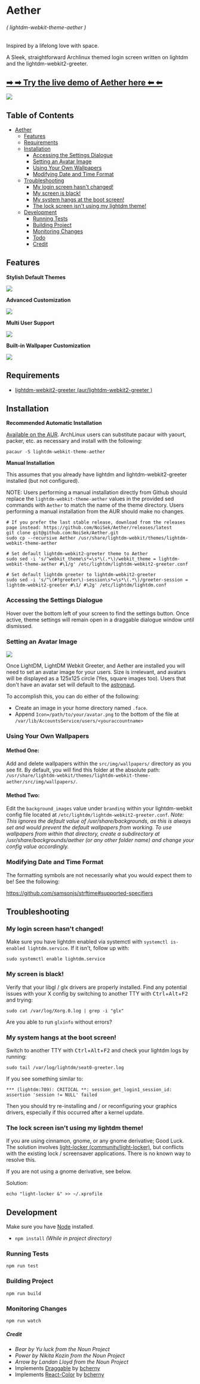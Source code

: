 # Aether

###### ( lightdm-webkit-theme-aether )

Inspired by a lifelong love with space.

A Sleek, straightforward Archlinux themed login screen written on lightdm and the lightdm-webkit2-greeter.

## **[➡ ➡ Try the live demo of Aether here ⬅ ⬅](https://noisek.github.io/Aether/)**

![](../screenshots/screenshot.png)

## Table of Contents

-   [Aether](#aether)
    -   [Features](#features)
    -   [Requirements](#requirements)
    -   [Installation](#installation)
        -   [Accessing the Settings Dialogue](#accessing-the-settings-dialogue)
        -   [Setting an Avatar Image](#setting-an-avatar-image)
        -   [Using Your Own Wallpapers](#using-your-own-wallpapers)
        -   [Modifying Date and Time Format](#modifying-date-and-time-format)
    -   [Troubleshooting](#troubleshooting)
        -   [My login screen hasn't changed!](#my-login-screen-hasnt-changed)
        -   [My screen is black!](#my-screen-is-black)
        -   [My system hangs at the boot screen!](#my-system-hangs-at-the-boot-screen)
        -   [The lock screen isn't using my lightdm theme!](#the-lock-screen-isnt-using-my-lightdm-theme)
    -   [Development](#development)
        -   [Running Tests](#running-tests)
        -   [Building Project](#building-project)
        -   [Monitoring Changes](#monitoring-changes)
        -   [Todo](#todo)
        -   [Credit](#credits)

## Features

**Stylish Default Themes**

![](../screenshots/theme-showcase.gif)

**Advanced Customization**

![](../screenshots/settings-customization.gif)

**Multi User Support**

![](../screenshots/user-switcher.gif)

**Built-in Wallpaper Customization**

![](../screenshots/wallpaper-switcher.gif)

## Requirements

-   [lightdm-webkit2-greeter (aur/lightdm-webkit2-greeter )](https://github.com/Antergos/lightdm-webkit2-greeter)

## Installation

**Recommended Automatic Installation**

[Available on the AUR](https://aur.archlinux.org/packages/lightdm-webkit-theme-aether/). ArchLinux users can substitute pacaur with yaourt, packer, etc. as necessary and install with the following:

```
pacaur -S lightdm-webkit-theme-aether
```

**Manual Installation**

This assumes that you already have lightdm and lightdm-webkit2-greeter installed (but not configured).

NOTE: Users performing a manual installation directly from Github should replace the `lightdm-webkit-theme-aether` values in the provided sed commands with `Aether` to match the name of the theme directory. Users performing a manual installation from the AUR should make no changes.

```
# If you prefer the last stable release, download from the releases page instead: https://github.com/NoiSek/Aether/releases/latest
git clone git@github.com:NoiSek/Aether.git
sudo cp --recursive Aether /usr/share/lightdm-webkit/themes/lightdm-webkit-theme-aether

# Set default lightdm-webkit2-greeter theme to Aether
sudo sed -i 's/^webkit_theme\s*=\s*\(.*\)/webkit_theme = lightdm-webkit-theme-aether #\1/g' /etc/lightdm/lightdm-webkit2-greeter.conf

# Set default lightdm greeter to lightdm-webkit2-greeter
sudo sed -i 's/^\(#?greeter\)-session\s*=\s*\(.*\)/greeter-session = lightdm-webkit2-greeter #\1/ #\2g' /etc/lightdm/lightdm.conf
```

### **Accessing the Settings Dialogue**

Hover over the bottom left of your screen to find the settings button. Once active, theme settings will remain open in a draggable dialogue window until dismissed.

### **Setting an Avatar Image**

![](./src/img/default-user.png)

Once LightDM, LightDM Webkit Greeter, and Aether are installed you will need to set an avatar image for your users. Size is irrelevant, and avatars will be displayed as a 125x125 circle (Yes, square images too). Users that don't have an avatar set will default to the [astronaut](./src/img/default-user.png).

To accomplish this, you can do either of the following:

-   Create an image in your home directory named `.face`.
-   Append `Icon=/path/to/your/avatar.png` to the bottom of the file at `/var/lib/AccountsService/users/<youraccountname>`

### **Using Your Own Wallpapers**

#### Method One:

Add and delete wallpapers within the `src/img/wallpapers/` directory as you see fit. By default, you will find this folder at the absolute path: `/usr/share/lightdm-webkit/themes/lightdm-webkit-theme-aether/src/img/wallpapers/`.

#### Method Two:

Edit the `background_images` value under `branding` within your lightdm-webkit config file located at `/etc/lightdm/lightdm-webkit2-greeter.conf`.
_Note: This ignores the default value of /usr/share/backgrounds, as this is always set and would prevent the default wallpapers from working. To use wallpapers from within that directory, create a subdirectory at /usr/share/backgrounds/aether (or any other folder name) and change your config value accordingly._

### **Modifying Date and Time Format**

The formatting symbols are not necessarily what you would expect them to be! See the following:

https://github.com/samsonjs/strftime#supported-specifiers

## Troubleshooting

### My login screen hasn't changed!

Make sure you have lightdm enabled via systemctl with `systemctl is-enabled lightdm.service`. If it isn't, follow up with:

```
sudo systemctl enable lightdm.service
```

### My screen is black!

Verify that your libgl / glx drivers are properly installed. Find any potential issues with your X config by switching to another TTY with <kbd>Ctrl</kbd>+<kbd>Alt</kbd>+<kbd>F2</kbd> and trying:

```
sudo cat /var/log/Xorg.0.log | grep -i "glx"
```

Are you able to run `glxinfo` without errors?

### My system hangs at the boot screen!

Switch to another TTY with <kbd>Ctrl</kbd>+<kbd>Alt</kbd>+<kbd>F2</kbd> and check your lightdm logs by running:

```
sudo tail /var/log/lightdm/seat0-greeter.log
```

If you see something similar to:

```
*** (lightdm:709): CRITICAL **: session_get_login1_session_id: assertion 'session != NULL' failed
```

Then you should try re-installing and / or reconfiguring your graphics drivers, especially if this occurred after a kernel update.

### The lock screen isn't using my lightdm theme!

If you are using cinnamon, gnome, or any gnome derivative; Good Luck. The solution involves [light-locker (community/light-locker)](https://github.com/the-cavalry/light-locker), but conflicts with the existing lock / screensaver applications. There is no known way to resolve this.

If you are not using a gnome derivative, see below.

Solution:

```
echo "light-locker &" >> ~/.xprofile
```

## Development

Make sure you have [Node](https://nodejs.org/en/) installed.

-   `npm install` _(While in project directory)_

### Running Tests

```
npm run test
```

### Building Project

```
npm run build
```

### Monitoring Changes

```
npm run watch
```

##### Credit

-   _Bear by Yu luck from the Noun Project_
-   _Power by Nikita Kozin from the Noun Project_
-   _Arrow by Landan Lloyd from the Noun Project_
-   Implements [Draggable](https://github.com/bcherny/draggable) by [bcherny](https://github.com/bcherny)
-   Implements [React-Color](https://github.com/casesandberg/react-color) by [bcherny](https://github.com/casesandberg)
